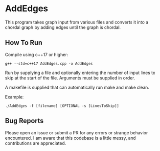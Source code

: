 # AddEdges

This program takes graph input from various files and converts it into a chordal graph by adding edges until the graph is chordal.

## How To Run

Compile using c++17 or higher:

`g++ --std=c++17 AddEdges.cpp -o AddEdges`

Run by supplying a file and optionally entering the number of input lines to skip at the start of the file.
Arguments must be supplied in order.

A makefile is supplied that can automatically run make and make clean.

Example:

`./AddEdges -f [filename] [OPTIONAL -s [LinesToSkip]]`

## Bug Reports

Please open an issue or submit a PR for any errors or strange behavior encountered. I am aware that this codebase is a little messy, and contributions are appreciated.

